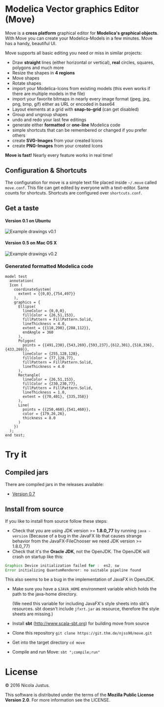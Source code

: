 # Modelica Vector graphics Editor (Move)

Move is a __cross platform__ graphical editor for __Modelica's graphical objects__.
With Move you can create your Modelica-Models in a few minutes. Move has a handy, beautiful UI.

Move supports all basic editing you need or miss in similar projects:
- Draw __straight__ lines (either horizontal or vertical),  __real__ circles, squares, polygons and much more
- Resize the shapes in __4 regions__
- Move shapes
- Rotate shapes
- import your Modelica-Icons from existing models
  (this even works if there are multiple models in the file)
- import your favorite bitmaps in nearly every image format (jpeg, jpg, png, bmp, gif) either as URL or encoded in base64
- Layout elements at a grid with __snap-to-grid__ (can get disabled)
- Group and ungroup shapes
- undo and redo your last few editings
- generate either __formatted__ or __one-line__ Modelica code
- simple shortcuts that can be remembered or changed if you prefer others
- create __SVG-Images__ from your created Icons
- create __PNG-Images__ from your created Icons

__Move is fast!__ Nearly every feature works in real time!

## Configuration & Shortcuts
The configuration for move is a simple text file placed inside ```~/.move``` called
```move.conf```. This file can get edited by everyone with a text-editor.
Same counts for shortcuts. Shortcuts are configured over ```shortcuts.conf```.

## Get a taste
#### Version 0.1 on Ubuntu
![Example drawings v0.1](doc/move-v0.1.png)

#### Version 0.5 on Mac OS X
![Example drawings v0.2](doc/move-v0.5.png)

### Generated formatted Modelica code
``` modelica
model test
  annotation(
  Icon (
    coordinateSystem(
      extent = {{0,0},{754,497}}
    ),
    graphics = {
      Ellipse(
        lineColor = {0,0,0},
        fillColor = {26,51,153},
        fillPattern = FillPattern.Solid,
        lineThickness = 4.0,
        extent = {{110,290},{288,112}},
        endAngle = 360
      ),
      Polygon(
        points = {{491,230},{543,269},{593,237},{612,301},{518,336},{433,269}},
        lineColor = {255,128,128},
        fillColor = {77,128,77},
        fillPattern = FillPattern.Solid,
        lineThickness = 4.0
      ),
      Rectangle(
        lineColor = {26,51,153},
        fillColor = {230,230,77},
        fillPattern = FillPattern.Solid,
        lineThickness = 1.0,
        extent = {{70,401}, {335,358}}
      ),
      Line(
        points = {{250,460},{541,460}},
        color = {179,26,26},
        thickness = 8.0
      )
    })
  );
end test;
```

# Try it
## Compiled jars
There are compiled jars in the releases available:
- [Version 0.7](https://github.com/THM-MoTE/MoVE/releases/download/v0.7.0/Move-0.7.0.jar)

## Install from source
If you like to install from source follow these steps:
- Check that you are using JDK version >= __1.8.0_77__ by running ```java -version```
  (Because of a bug in the JavaFX lib that causes strange
  behavior from the JavaFX-FileChooser we need JDK version >= 1.8.0_77)
- Check that it's the __Oracle JDK__, not the OpenJDK. The OpenJDK will crash on startup like this:
```java
Graphics Device initialization failed for :  es2, sw
Error initializing QuantumRenderer: no suitable pipeline found
```
This also seems to be a bug in the implementation of JavaFX in OpenJDK.
- Make sure you have a ```$JAVA_HOME``` environment variable which holds the path to the
  java-home directory.

  (We need this variable for including JavaFX's style sheets into sbt's resources. sbt
  doesn't include ```jfxrt.jar``` as resource, therefore the style sheets are missing.)
- Install __sbt__ (http://www.scala-sbt.org) for building move from source
- Clone this repository ```git clone https://git.thm.de/njss90/move.git```
- Get into the target directory ```cd move```
- Compile and run Move: ```sbt ";compile;run"```

# License
:copyright: 2016 Nicola Justus.

This software is distributed under the terms of the
__Mozilla Public License Version 2.0__. For more information see the
LICENSE.
